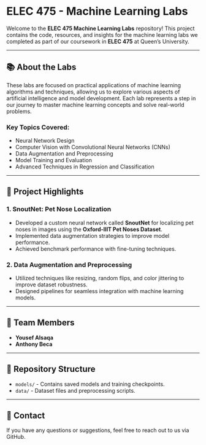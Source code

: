 # ELEC 475 - Machine Learning Labs

Welcome to the **ELEC 475 Machine Learning Labs** repository! This project contains the code, resources, and insights for the machine learning labs we completed as part of our coursework in **ELEC 475** at Queen’s University.

---

## 📚 About the Labs

These labs are focused on practical applications of machine learning algorithms and techniques, allowing us to explore various aspects of artificial intelligence and model development. Each lab represents a step in our journey to master machine learning concepts and solve real-world problems.

### Key Topics Covered:
- Neural Network Design
- Computer Vision with Convolutional Neural Networks (CNNs)
- Data Augmentation and Preprocessing
- Model Training and Evaluation
- Advanced Techniques in Regression and Classification

---


## 🚀 Project Highlights

### 1. SnoutNet: Pet Nose Localization
- Developed a custom neural network called **SnoutNet** for localizing pet noses in images using the **Oxford-IIIT Pet Noses Dataset**.
- Implemented data augmentation strategies to improve model performance.
- Achieved benchmark performance with fine-tuning techniques.

### 2. Data Augmentation and Preprocessing
- Utilized techniques like resizing, random flips, and color jittering to improve dataset robustness.
- Designed pipelines for seamless integration with machine learning models.

---

## 👥 Team Members
- **Yousef Alsaqa** 
- **Anthony Beca** 

---

## 📂 Repository Structure
- `models/` - Contains saved models and training checkpoints.
- `data/` - Dataset files and preprocessing scripts.

---

## 📧 Contact

If you have any questions or suggestions, feel free to reach out to us via GitHub.
